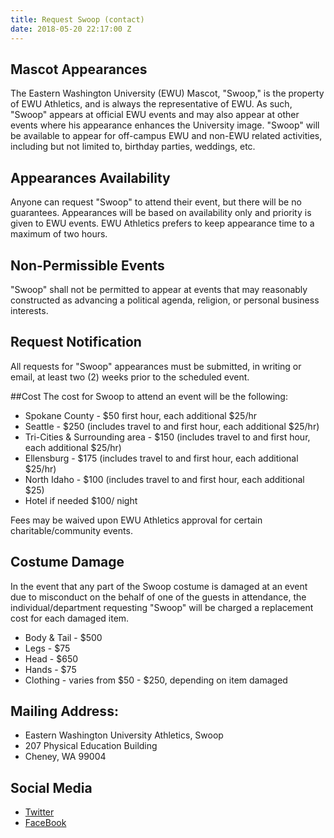 ```yaml
---
title: Request Swoop (contact)
date: 2018-05-20 22:17:00 Z
---
```


## Mascot Appearances 
The Eastern Washington University (EWU) Mascot, "Swoop," is the property of EWU Athletics, and is always the representative of EWU.  As such, "Swoop" appears at official EWU events and may also appear at other events where his appearance enhances the University image.  "Swoop" will be available to appear for off-campus EWU and non-EWU related activities, including but not limited to, birthday parties, weddings, etc.

## Appearances Availability
Anyone can request "Swoop" to attend their event, but there will be no guarantees.  Appearances will be based on availability only and priority is given to EWU events. EWU Athletics prefers to keep appearance time to a maximum of two hours.

## Non-Permissible Events
"Swoop" shall not be permitted to appear at events that may reasonably constructed as advancing a political agenda, religion, or personal business interests.

## Request Notification
All requests for "Swoop" appearances must be submitted, in writing or email, at least two (2) weeks prior to the scheduled event.

##Cost
The cost for Swoop to attend an event will be the following:
* Spokane County - $50 first hour, each additional $25/hr
* Seattle - $250 (includes travel to and first hour, each additional $25/hr)
* Tri-Cities & Surrounding area - $150 (includes travel to and first hour, each additional $25/hr)
* Ellensburg - $175 (includes travel to and first hour, each additional $25/hr)
* North Idaho - $100 (includes travel to and first hour, each additional $25)
* Hotel if needed $100/ night

Fees may be waived upon EWU Athletics approval for certain charitable/community events.

## Costume Damage
In the event that any part of the Swoop costume is damaged at an event due to misconduct on the behalf of one of the guests in attendance, the individual/department requesting "Swoop" will be charged a replacement cost for each damaged item.
* Body & Tail - $500
* Legs - $75
* Head - $650
* Hands - $75
* Clothing - varies from $50 - $250, depending on item damaged

## Mailing Address:
* Eastern Washington University Athletics, Swoop
* 207 Physical Education Building
* Cheney, WA 99004

## Social Media
* [Twitter](https://twitter.com/ewuswoop?lang=en)
* [FaceBook](https://www.facebook.com/ewuswoop/)